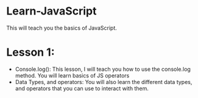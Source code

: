 # Learn-JavaScript

This will teach you the basics of JavaScript.

# Lesson 1:
  - Console.log():
      This lesson, I will teach you how to use the console.log method. You will learn basics of JS operators
  - Data Types, and operators:
      You will also learn the different data types, and operators that you can use to interact with them.
